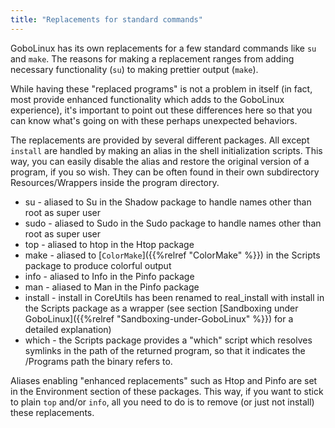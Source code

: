 ```yaml
---
title: "Replacements for standard commands"
---
```


GoboLinux has its own replacements for a few standard commands like `su` and
`make`. The reasons for making a replacement ranges from adding necessary
functionality (`su`) to making prettier output (`make`).

While having these "replaced programs" is not a problem in itself (in fact, most
provide enhanced functionality which adds to the GoboLinux experience), it's
important to point out these differences here so that you can know what's going
on with these perhaps unexpected behaviors.

The replacements are provided by several different packages. All except
`install` are handled by making an alias in the shell initialization scripts.
This way, you can easily disable the alias and restore the original version of a
program, if you so wish. They can be often found in their own subdirectory
Resources/Wrappers inside the program directory.

-   su - aliased to Su in the Shadow package to handle names other than root as
    super user
-   sudo - aliased to Sudo in the Sudo package to handle names other than root
    as super user
-   top - aliased to htop in the Htop package
-   make - aliased to [`ColorMake`]({{%relref "ColorMake" %}}) in the Scripts
    package to produce colorful output
-   info - aliased to Info in the Pinfo package
-   man - aliased to Man in the Pinfo package
-   install - install in CoreUtils has been renamed to real_install with install
    in the Scripts package as a wrapper (see section [Sandboxing under
    GoboLinux]({{%relref "Sandboxing-under-GoboLinux" %}}) for a detailed
    explanation)
-   which - the Scripts package provides a "which" script which resolves
    symlinks in the path of the returned program, so that it indicates the
    /Programs path the binary refers to.

Aliases enabling "enhanced replacements" such as Htop and Pinfo are set in the
Environment section of these packages. This way, if you want to stick to plain
`top` and/or `info`, all you need to do is to remove (or just not install) these
replacements.
